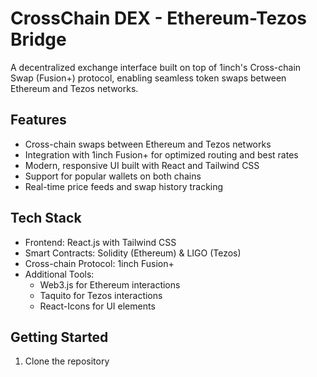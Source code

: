 # CrossChain DEX - Ethereum-Tezos Bridge

A decentralized exchange interface built on top of 1inch's Cross-chain Swap (Fusion+) protocol, enabling seamless token swaps between Ethereum and Tezos networks.

## Features

- Cross-chain swaps between Ethereum and Tezos networks
- Integration with 1inch Fusion+ for optimized routing and best rates
- Modern, responsive UI built with React and Tailwind CSS
- Support for popular wallets on both chains
- Real-time price feeds and swap history tracking

## Tech Stack

- Frontend: React.js with Tailwind CSS
- Smart Contracts: Solidity (Ethereum) & LIGO (Tezos)
- Cross-chain Protocol: 1inch Fusion+
- Additional Tools:
  - Web3.js for Ethereum interactions
  - Taquito for Tezos interactions
  - React-Icons for UI elements

## Getting Started

1. Clone the repository
